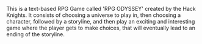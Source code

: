 This is a text-based RPG Game called 'RPG ODYSSEY' created by the Hack Knights. 
It consists of choosing a universe to play in, then choosing a character, followed by a storyline, 
and then play an exciting and interesting game where the player gets to make choices, 
that will eventually lead to an ending of the storyline.
